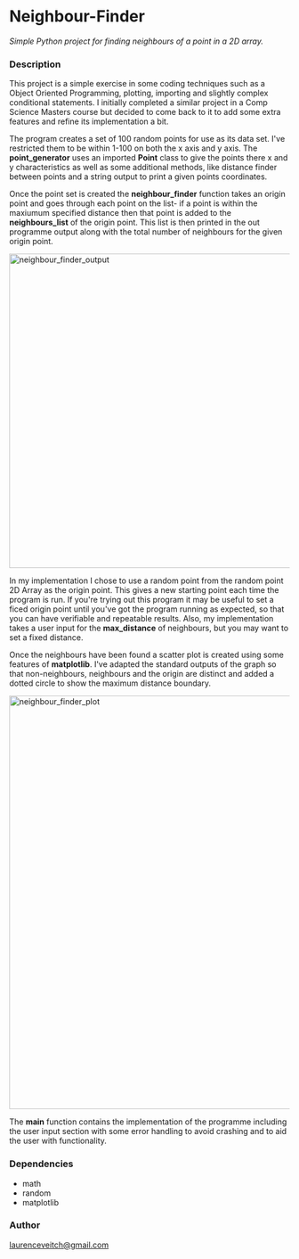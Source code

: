 # Neighbour-Finder
*Simple Python project for finding neighbours of a point in a 2D array.*

### Description
This project is a simple exercise in some coding techniques such as a Object Oriented Programming, plotting, importing and slightly complex conditional statements. I initially completed a similar project in a Comp Science Masters course but decided to come back to it to add some extra features and refine its implementation a bit.

The program creates a set of 100 random points for use as its data set. I've restricted them to be within 1-100 on both the x axis and y axis. The **point_generator** uses an imported **Point** class to give the points there x and y characteristics as well as some additional methods, like distance finder between points and a string output to print a given points coordinates.

Once the point set is created the **neighbour_finder** function takes an origin point and goes through each point on the list- if a point is within the maxiumum specified distance then that point is added to the **neighbours_list** of the origin point. This list is then printed in the out programme output along with the total number of neighbours for the given origin point.

<img width="564" alt="neighbour_finder_output" src="https://github.com/user-attachments/assets/256c8e68-185e-423d-a718-3e7b7b27cceb" />

In my implementation I chose to use a random point from the random point 2D Array as the origin point. This gives a new starting point each time the program is run. If you're trying out this program it may be useful to set a ficed origin point until you've got the program running as expected, so that you can have verifiable and repeatable results. Also, my implementation takes a user input for the **max_distance** of neighbours, but you may want to set a fixed distance. 

Once the neighbours have been found a scatter plot is created using some features of **matplotlib**. I've adapted the standard outputs of the graph so that non-neighbours, neighbours and the origin are distinct and added a dotted circle to show the maximum distance boundary.

<img width="742" alt="neighbour_finder_plot" src="https://github.com/user-attachments/assets/ca6e373e-ab91-46a7-b446-3b468e7f175f" />


The **main** function contains the implementation of the programme including the user input section with some error handling to avoid crashing and to aid the user with functionality.

### Dependencies
* math
* random
* matplotlib

### Author

laurenceveitch@gmail.com
